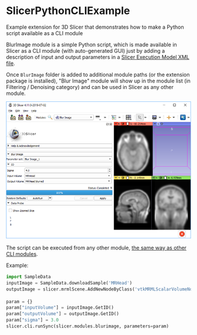 # SlicerPythonCLIExample
Example extension for 3D Slicer that demonstrates how to make a Python script available as a CLI module

BlurImage module is a simple Python script, which is made available in Slicer as a CLI module (with auto-generated GUI) just by adding a description of input and output parameters in a [Slicer Execution Model XML file](https://www.slicer.org/wiki/Documentation/Nightly/Developers/SlicerExecutionModel).

Once `BlurImage` folder is added to additional module paths (or the extension package is installed), "Blur Image" module will show up in the module list (in Filtering / Denoising category) and can be used in Slicer as any other module.

![Auto-generated graphical user interface for Python script](BlurImageAutoGeneratedGUI.png)

The script can be executed from any other module, [the same way as other CLI modules](https://www.slicer.org/wiki/Documentation/Nightly/Developers/Python_scripting#Running_a_CLI_from_Python).

Example:

```python
import SampleData
inputImage = SampleData.downloadSample('MRHead')
outputImage = slicer.mrmlScene.AddNewNodeByClass('vtkMRMLScalarVolumeNode', inputImage.GetName()+' blurred')

param = {}
param["inputVolume"] = inputImage.GetID()
param["outputVolume"] = outputImage.GetID()
param["sigma"] = 3.0
slicer.cli.runSync(slicer.modules.blurimage, parameters=param)
```
